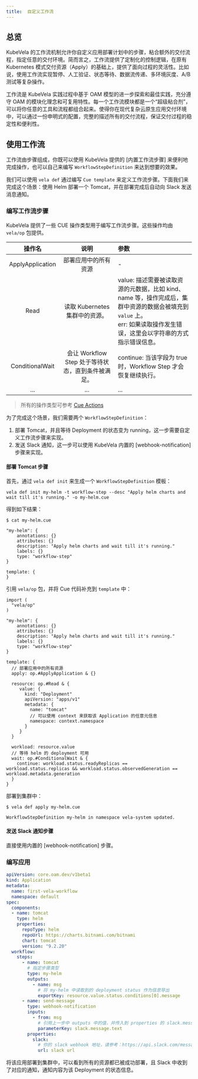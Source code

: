 ```yaml
---
title:  自定义工作流
---
```


## 总览

KubeVela 的工作流机制允许你自定义应用部署计划中的步骤，粘合额外的交付流程，指定任意的交付环境。简而言之，工作流提供了定制化的控制逻辑，在原有 Kubernetes 模式交付资源（Apply）的基础上，提供了面向过程的灵活性。比如说，使用工作流实现暂停、人工验证、状态等待、数据流传递、多环境灰度、A/B 测试等复杂操作。

工作流是 KubeVela 实践过程中基于 OAM 模型的进一步探索和最佳实践，充分遵守 OAM 的模块化理念和可复用特性。每一个工作流模块都是一个“超级粘合剂”，可以将你任意的工具和流程都组合起来。使得你在现代复杂云原生应用交付环境中，可以通过一份申明式的配置，完整的描述所有的交付流程，保证交付过程的稳定性和便利性。

## 使用工作流

工作流由步骤组成，你既可以使用 KubeVela 提供的 [内置工作流步骤] 来便利地完成操作，也可以自己来编写 `WorkflowStepDefinition` 来达到想要的效果。

我们可以使用 `vela def` 通过编写 `Cue template` 来定义工作流步骤。下面我们来完成这个场景：使用 Helm 部署一个 Tomcat，并在部署完成后自动向 Slack 发送消息通知。

### 编写工作流步骤

KubeVela 提供了一些 CUE 操作类型用于编写工作流步骤。这些操作均由 `vela/op` 包提供。

| 操作名 | 说明 | 参数 |
| :---: | :--: | :-- |
| ApplyApplication | 部署应用中的所有资源 | - |
| Read | 读取 Kubernetes 集群中的资源。 | value: 描述需要被读取资源的元数据，比如 kind、name 等，操作完成后，集群中资源的数据会被填充到 `value` 上。<br /> err: 如果读取操作发生错误，这里会以字符串的方式指示错误信息。 |
| ConditionalWait | 会让 Workflow Step 处于等待状态，直到条件被满足。 | continue: 当该字段为 true 时，Workflow Step 才会恢复继续执行。 |
| ... | ... | ... |

> 所有的操作类型可参考 [Cue Actions](./cue-actions)

为了完成这个场景，我们需要两个 `WorkflowStepDefinition`：

1. 部署 Tomcat，并且等待 Deployment 的状态变为 running，这一步需要自定义工作流步骤来实现。
2. 发送 Slack 通知，这一步可以使用 KubeVela 内置的 [webhook-notification] 步骤来实现。

#### 部署 Tomcat 步骤

首先，通过 `vela def init` 来生成一个 `WorkflowStepDefinition` 模板：

```shell
vela def init my-helm -t workflow-step --desc "Apply helm charts and wait till it's running." -o my-helm.cue
```

得到如下结果：
```shell
$ cat my-helm.cue

"my-helm": {
	annotations: {}
	attributes: {}
	description: "Apply helm charts and wait till it's running."
	labels: {}
	type: "workflow-step"
}

template: {
}
```

引用 `vela/op` 包，并将 Cue 代码补充到 `template` 中：

```
import (
  "vela/op"
)

"my-helm": {
	annotations: {}
	attributes: {}
	description: "Apply helm charts and wait till it's running."
	labels: {}
	type: "workflow-step"
}

template: {
  // 部署应用中的所有资源
  apply: op.#ApplyApplication & {}

  resource: op.#Read & {
     value: {
       kind: "Deployment"
       apiVersion: "apps/v1"
       metadata: {
         name: "tomcat"
         // 可以使用 context 来获取该 Application 的任意元信息
         namespace: context.namespace
       }
     }
  }

  workload: resource.value
  // 等待 helm 的 deployment 可用
  wait: op.#ConditionalWait & {
    continue: workload.status.readyReplicas == workload.status.replicas && workload.status.observedGeneration == workload.metadata.generation
  }
}
```

部署到集群中：

```shell
$ vela def apply my-helm.cue

WorkflowStepDefinition my-helm in namespace vela-system updated.
```

#### 发送 Slack 通知步骤

直接使用内置的 [webhook-notification] 步骤。

### 编写应用

```yaml
apiVersion: core.oam.dev/v1beta1
kind: Application
metadata:
  name: first-vela-workflow
  namespace: default
spec:
  components:
  - name: tomcat
    type: helm
    properties:
      repoType: helm
      repoUrl: https://charts.bitnami.com/bitnami
      chart: tomcat
      version: "9.2.20"
  workflow:
    steps:
      - name: tomcat
        # 指定步骤类型
        type: my-helm
        outputs:
          - name: msg
            # 将 my-helm 中读取到的 deployment status 作为信息导出
            exportKey: resource.value.status.conditions[0].message
      - name: send-message
        type: webhook-notification
        inputs:
          - from: msg
            # 引用上一步中 outputs 中的值，并传入到 properties 的 slack.message.text 中作为输入
            parameterKey: slack.message.text 
        properties:
          slack:
            # 你的 slack webhook 地址，请参考：https://api.slack.com/messaging/webhooks
            url: slack url
```

将该应用部署到集群中，可以看到所有的资源都已被成功部署，且 Slack 中收到了对应的通知，通知内容为该 Deployment 的状态信息。